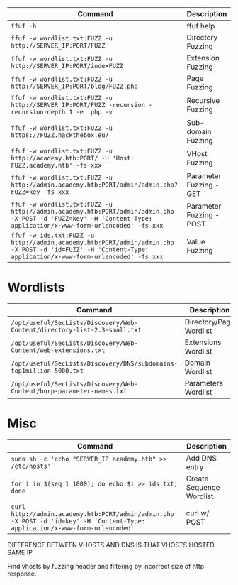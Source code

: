
| **Command**                                                                                                                                                     | **Description**          |
| --------------------------------------------------------------------------------------------------------------------------------------------------------------- | ------------------------ |
| `ffuf -h`                                                                                                                                                       | ffuf help                |
| `ffuf -w wordlist.txt:FUZZ -u http://SERVER_IP:PORT/FUZZ`                                                                                                       | Directory Fuzzing        |
| `ffuf -w wordlist.txt:FUZZ -u http://SERVER_IP:PORT/indexFUZZ`                                                                                                  | Extension Fuzzing        |
| `ffuf -w wordlist.txt:FUZZ -u http://SERVER_IP:PORT/blog/FUZZ.php`                                                                                              | Page Fuzzing             |
| `ffuf -w wordlist.txt:FUZZ -u http://SERVER_IP:PORT/FUZZ -recursion -recursion-depth 1 -e .php -v`                                                              | Recursive Fuzzing        |
| `ffuf -w wordlist.txt:FUZZ -u https://FUZZ.hackthebox.eu/`                                                                                                      | Sub-domain Fuzzing       |
| `ffuf -w wordlist.txt:FUZZ -u http://academy.htb:PORT/ -H 'Host: FUZZ.academy.htb' -fs xxx`                                                                     | VHost Fuzzing            |
| `ffuf -w wordlist.txt:FUZZ -u http://admin.academy.htb:PORT/admin/admin.php?FUZZ=key -fs xxx`                                                                   | Parameter Fuzzing - GET  |
| `ffuf -w wordlist.txt:FUZZ -u http://admin.academy.htb:PORT/admin/admin.php -X POST -d 'FUZZ=key' -H 'Content-Type: application/x-www-form-urlencoded' -fs xxx` | Parameter Fuzzing - POST |
| `ffuf -w ids.txt:FUZZ -u http://admin.academy.htb:PORT/admin/admin.php -X POST -d 'id=FUZZ' -H 'Content-Type: application/x-www-form-urlencoded' -fs xxx`       | Value Fuzzing            |

# Wordlists

|**Command**|**Description**|
|---|---|
|`/opt/useful/SecLists/Discovery/Web-Content/directory-list-2.3-small.txt`|Directory/Page Wordlist|
|`/opt/useful/SecLists/Discovery/Web-Content/web-extensions.txt`|Extensions Wordlist|
|`/opt/useful/SecLists/Discovery/DNS/subdomains-top1million-5000.txt`|Domain Wordlist|
|`/opt/useful/SecLists/Discovery/Web-Content/burp-parameter-names.txt`|Parameters Wordlist|

# Misc

|**Command**|**Description**|
|---|---|
|`sudo sh -c 'echo "SERVER_IP academy.htb" >> /etc/hosts'`|Add DNS entry|
|`for i in $(seq 1 1000); do echo $i >> ids.txt; done`|Create Sequence Wordlist|
|`curl http://admin.academy.htb:PORT/admin/admin.php -X POST -d 'id=key' -H 'Content-Type: application/x-www-form-urlencoded'`|curl w/ POST|


DIFFERENCE BETWEEN VHOSTS AND DNS IS THAT VHOSTS HOSTED SAME IP

Find vhosts by fuzzing header and filtering by incorrect size of http response. 